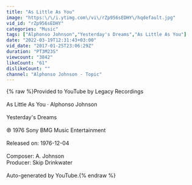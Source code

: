 ```yaml
---
title: "As Little As You"
image: "https:\/\/i.ytimg.com\/vi\/rZp956sEDHY\/hqdefault.jpg"
vid_id: "rZp956sEDHY"
categories: "Music"
tags: ["Alphonso Johnson","Yesterday's Dreams","As Little As You"]
date: "2022-03-19T12:31:43+03:00"
vid_date: "2017-01-25T23:06:29Z"
duration: "PT3M23S"
viewcount: "3842"
likeCount: "61"
dislikeCount: ""
channel: "Alphonso Johnson - Topic"
---
```

{% raw %}Provided to YouTube by Legacy Recordings<br /><br />As Little As You · Alphonso Johnson<br /><br />Yesterday's Dreams<br /><br />℗ 1976 Sony BMG Music Entertainment<br /><br />Released on: 1976-12-04<br /><br />Composer: A. Johnson<br />Producer: Skip Drinkwater<br /><br />Auto-generated by YouTube.{% endraw %}
